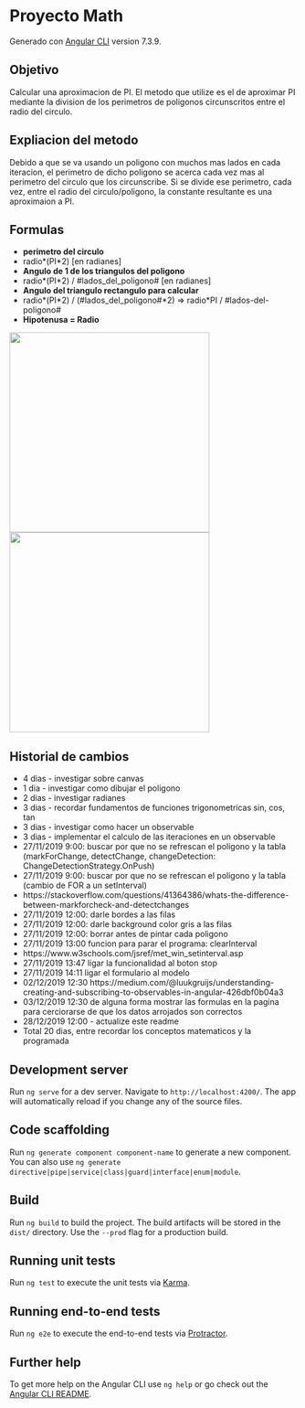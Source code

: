 # Proyecto Math

Generado con [Angular CLI](https://github.com/angular/angular-cli) version 7.3.9.

## Objetivo
Calcular una aproximacion de PI.
El metodo que utilize es el de aproximar PI mediante la division de
los perimetros de poligonos circunscritos entre el radio del circulo.

## Expliacion del metodo
Debido a que se va usando un poligono con muchos mas lados en cada iteracion,
el perimetro de dicho poligono se acerca cada vez mas al perimetro del circulo que los circunscribe.
Si se divide ese perimetro, cada vez, entre el radio del circulo/poligono, la constante 
resultante es una aproximaion a PI. 

## Formulas 

<ul>
      <li><strong>perimetro del circulo</strong></li>
      <li>radio*(PI*2) [en radianes]</li>
      <li><strong>Angulo de 1 de los triangulos del poligono</strong></li>
      <li>radio*(PI*2) / #lados_del_poligono# [en radianes]</li>
      <li><strong>Angulo del triangulo rectangulo para calcular</strong></li>
      <li>radio*(PI*2) / (#lados_del_poligono#*2) => radio*PI / #lados-del-poligono#</li>
      <li><strong>Hipotenusa = Radio</strong></li>
</ul>

<img width="350" src="http://calculo.cc/temas/temas_geometria/perimetro_area/imagenes/teoria/polReg_hexagono/t_1_1.gif">
<img width="350" src="https://www.edu.xunta.es/espazoAbalar/sites/espazoAbalar/files/datos/1445431121/contido/ud3/3221_imagen_teoria_elementos_poligono_regular.png">


## Historial de cambios
  <ul>
    <li>4 dias - investigar sobre canvas</li>
    <li>1 dia - investigar como dibujar el poligono</li>
    <li>2 dias - investigar radianes</li>
    <li>3 dias - recordar fundamentos de funciones trigonometricas sin, cos, tan</li>
    <li>3 dias - investigar como hacer un observable</li>
    <li>3 dias - implementar el calculo de las iteraciones en un observable</li>
    <li>27/11/2019 9:00: buscar por que no se refrescan el poligono y la tabla (markForChange, detectChange,
      changeDetection: ChangeDetectionStrategy.OnPush)
    </li>
    <li>27/11/2019 9:00: buscar por que no se refrescan el poligono y la tabla (cambio de FOR a un setInterval)</li>
    <li>https://stackoverflow.com/questions/41364386/whats-the-difference-between-markforcheck-and-detectchanges</li>
    <li>27/11/2019 12:00: darle bordes a las filas</li>
    <li>27/11/2019 12:00: darle background color gris a las filas</li>
    <li>27/11/2019 12:00: borrar antes de pintar cada poligono</li>
    <li>27/11/2019 13:00 funcion para parar el programa: clearInterval</li>
    <li>https://www.w3schools.com/jsref/met_win_setinterval.asp</li>
    <li>27/11/2019 13:47 ligar la funcionalidad al boton stop</li>
    <li>27/11/2019 14:11 ligar el formulario al modelo</li>
    <li>02/12/2019 12:30 https://medium.com/@luukgruijs/understanding-creating-and-subscribing-to-observables-in-angular-426dbf0b04a3
    <li>03/12/2019 12:30 de alguna forma mostrar las formulas en la pagina para cerciorarse de que los datos arrojados son correctos</li>
    <li>28/12/2019 12:00 - actualize este readme</li>
    <li>Total 20 dias, entre recordar los conceptos matematicos y la programada</li>
  </ul>


## Development server

Run `ng serve` for a dev server. Navigate to `http://localhost:4200/`. The app will automatically reload if you change any of the source files.

## Code scaffolding

Run `ng generate component component-name` to generate a new component. You can also use `ng generate directive|pipe|service|class|guard|interface|enum|module`.

## Build

Run `ng build` to build the project. The build artifacts will be stored in the `dist/` directory. Use the `--prod` flag for a production build.

## Running unit tests

Run `ng test` to execute the unit tests via [Karma](https://karma-runner.github.io).

## Running end-to-end tests

Run `ng e2e` to execute the end-to-end tests via [Protractor](http://www.protractortest.org/).

## Further help

To get more help on the Angular CLI use `ng help` or go check out the [Angular CLI README](https://github.com/angular/angular-cli/blob/master/README.md).
